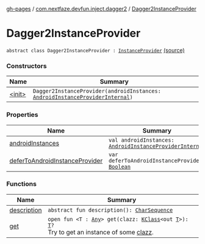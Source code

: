 [gh-pages](../../index.md) / [com.nextfaze.devfun.inject.dagger2](../index.md) / [Dagger2InstanceProvider](./index.md)

# Dagger2InstanceProvider

`abstract class Dagger2InstanceProvider : `[`InstanceProvider`](../../com.nextfaze.devfun.inject/-instance-provider/index.md) [(source)](https://github.com/NextFaze/dev-fun/tree/master/devfun-inject-dagger2/src/main/java/com/nextfaze/devfun/inject/dagger2/Instances.kt#L328)

### Constructors

| Name | Summary |
|---|---|
| [&lt;init&gt;](-init-.md) | `Dagger2InstanceProvider(androidInstances: `[`AndroidInstanceProviderInternal`](../../com.nextfaze.devfun.internal.android/-android-instance-provider-internal/index.md)`)` |

### Properties

| Name | Summary |
|---|---|
| [androidInstances](android-instances.md) | `val androidInstances: `[`AndroidInstanceProviderInternal`](../../com.nextfaze.devfun.internal.android/-android-instance-provider-internal/index.md) |
| [deferToAndroidInstanceProvider](defer-to-android-instance-provider.md) | `var deferToAndroidInstanceProvider: `[`Boolean`](https://kotlinlang.org/api/latest/jvm/stdlib/kotlin/-boolean/index.html) |

### Functions

| Name | Summary |
|---|---|
| [description](description.md) | `abstract fun description(): `[`CharSequence`](https://kotlinlang.org/api/latest/jvm/stdlib/kotlin/-char-sequence/index.html) |
| [get](get.md) | `open fun <T : `[`Any`](https://kotlinlang.org/api/latest/jvm/stdlib/kotlin/-any/index.html)`> get(clazz: `[`KClass`](https://kotlinlang.org/api/latest/jvm/stdlib/kotlin.reflect/-k-class/index.html)`<out `[`T`](get.md#T)`>): `[`T`](get.md#T)`?`<br>Try to get an instance of some [clazz](../../com.nextfaze.devfun.inject/-instance-provider/get.md#com.nextfaze.devfun.inject.InstanceProvider$get(kotlin.reflect.KClass((com.nextfaze.devfun.inject.InstanceProvider.get.T)))/clazz). |
